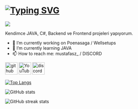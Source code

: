 <h1>  <a  href="https://git.io/typing-svg"><img src="https://readme-typing-svg.demolab.com?font=Fira+Code&pause=1000&random=false&width=435&lines=%F0%9D%97%A6%F0%9D%97%98%F0%9D%97%9F%F0%9D%97%94%F0%9D%97%A0+%F0%9D%97%95%F0%9D%97%98%F0%9D%97%A1+%F0%9D%97%AC%F0%9D%97%94%F0%9D%97%9E%F0%9D%97%A8%F0%9D%97%A5%F0%9D%97%94+%F0%9F%91%8B" alt="Typing SVG" /></a></h1>

![](https://cdn.discordapp.com/attachments/1194350930506829855/1226625448822313091/Adsz.png?ex=662572f8&is=6612fdf8&hm=2262715586e88153d931a6188b5d087c366b81f5d3dfb1ac069a8492ae81fe78&)

Kendimce JAVA, C#, Backend ve Frontend projeleri yapıyorum.

- 🔭 I’m currently working on Poenasaga / Wellsetups 
- 🌱 I’m currently learning JAVA 
- 📫 How to reach me: mustafasz_ / DISCORD 


[<img src='https://cdn.jsdelivr.net/npm/simple-icons@3.0.1/icons/github.svg' alt='github' height='40'>](https://github.com/Yakurastype)  [<img src='https://cdn.jsdelivr.net/npm/simple-icons@3.0.1/icons/youtube.svg' alt='YouTube' height='40'>](https://www.youtube.com/channel/https://www.youtube.com/@yakuratype)  [<img src='https://cdn.jsdelivr.net/npm/simple-icons@3.0.1/icons/discord.svg' alt='discord' height='40'>](https://discord.com/invite/W7evfQERUS)  

[![Top Langs](https://github-readme-stats.vercel.app/api/top-langs/?username=Yakurastype)](https://github.com/anuraghazra/github-readme-stats)

![GitHub stats](https://github-readme-stats.vercel.app/api?username=Yakurastype&show_icons=true)  

![GitHub streak stats](https://streak-stats.demolab.com/?user=Yakurastype)  

